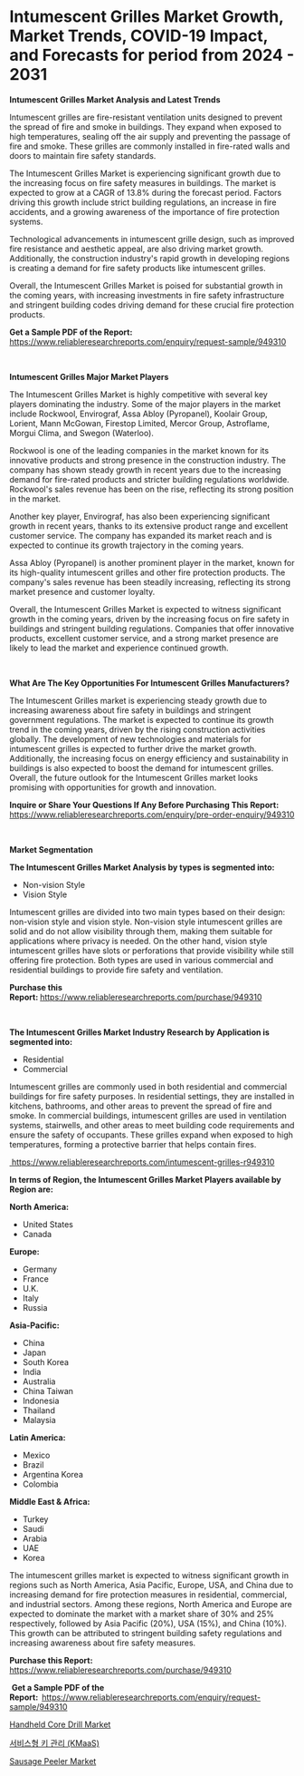 <p><h1>Intumescent Grilles Market Growth, Market Trends, COVID-19 Impact, and Forecasts for period from 2024 - 2031</h1></p><p><strong>Intumescent Grilles Market Analysis and Latest Trends</strong></p>
<p><p>Intumescent grilles are fire-resistant ventilation units designed to prevent the spread of fire and smoke in buildings. They expand when exposed to high temperatures, sealing off the air supply and preventing the passage of fire and smoke. These grilles are commonly installed in fire-rated walls and doors to maintain fire safety standards.</p><p>The Intumescent Grilles Market is experiencing significant growth due to the increasing focus on fire safety measures in buildings. The market is expected to grow at a CAGR of 13.8% during the forecast period. Factors driving this growth include strict building regulations, an increase in fire accidents, and a growing awareness of the importance of fire protection systems.</p><p>Technological advancements in intumescent grille design, such as improved fire resistance and aesthetic appeal, are also driving market growth. Additionally, the construction industry's rapid growth in developing regions is creating a demand for fire safety products like intumescent grilles.</p><p>Overall, the Intumescent Grilles Market is poised for substantial growth in the coming years, with increasing investments in fire safety infrastructure and stringent building codes driving demand for these crucial fire protection products.</p></p>
<p><strong>Get a Sample PDF of the Report:&nbsp;</strong> <a href="https://www.reliableresearchreports.com/enquiry/request-sample/949310">https://www.reliableresearchreports.com/enquiry/request-sample/949310</a></p>
<p>&nbsp;</p>
<p><strong>Intumescent Grilles Major Market Players</strong></p>
<p><p>The Intumescent Grilles Market is highly competitive with several key players dominating the industry. Some of the major players in the market include Rockwool, Envirograf, Assa Abloy (Pyropanel), Koolair Group, Lorient, Mann McGowan, Firestop Limited, Mercor Group, Astroflame, Morgui Clima, and Swegon (Waterloo).</p><p>Rockwool is one of the leading companies in the market known for its innovative products and strong presence in the construction industry. The company has shown steady growth in recent years due to the increasing demand for fire-rated products and stricter building regulations worldwide. Rockwool's sales revenue has been on the rise, reflecting its strong position in the market.</p><p>Another key player, Envirograf, has also been experiencing significant growth in recent years, thanks to its extensive product range and excellent customer service. The company has expanded its market reach and is expected to continue its growth trajectory in the coming years.</p><p>Assa Abloy (Pyropanel) is another prominent player in the market, known for its high-quality intumescent grilles and other fire protection products. The company's sales revenue has been steadily increasing, reflecting its strong market presence and customer loyalty.</p><p>Overall, the Intumescent Grilles Market is expected to witness significant growth in the coming years, driven by the increasing focus on fire safety in buildings and stringent building regulations. Companies that offer innovative products, excellent customer service, and a strong market presence are likely to lead the market and experience continued growth.</p></p>
<p>&nbsp;</p>
<p><strong>What Are The Key Opportunities For Intumescent Grilles Manufacturers?</strong></p>
<p><p>The Intumescent Grilles market is experiencing steady growth due to increasing awareness about fire safety in buildings and stringent government regulations. The market is expected to continue its growth trend in the coming years, driven by the rising construction activities globally. The development of new technologies and materials for intumescent grilles is expected to further drive the market growth. Additionally, the increasing focus on energy efficiency and sustainability in buildings is also expected to boost the demand for intumescent grilles. Overall, the future outlook for the Intumescent Grilles market looks promising with opportunities for growth and innovation.</p></p>
<p><strong>Inquire or Share Your Questions If Any Before Purchasing This Report:</strong> <a href="https://www.reliableresearchreports.com/enquiry/pre-order-enquiry/949310">https://www.reliableresearchreports.com/enquiry/pre-order-enquiry/949310</a></p>
<p>&nbsp;</p>
<p><strong>Market Segmentation</strong></p>
<p><strong>The Intumescent Grilles Market Analysis by types is segmented into:</strong></p>
<p><ul><li>Non-vision Style</li><li>Vision Style</li></ul></p>
<p><p>Intumescent grilles are divided into two main types based on their design: non-vision style and vision style. Non-vision style intumescent grilles are solid and do not allow visibility through them, making them suitable for applications where privacy is needed. On the other hand, vision style intumescent grilles have slots or perforations that provide visibility while still offering fire protection. Both types are used in various commercial and residential buildings to provide fire safety and ventilation.</p></p>
<p><strong>Purchase this Report:&nbsp;</strong><a href="https://www.reliableresearchreports.com/purchase/949310">https://www.reliableresearchreports.com/purchase/949310</a></p>
<p>&nbsp;</p>
<p><strong>The Intumescent Grilles Market Industry Research by Application is segmented into:</strong></p>
<p><ul><li>Residential</li><li>Commercial</li></ul></p>
<p><p>Intumescent grilles are commonly used in both residential and commercial buildings for fire safety purposes. In residential settings, they are installed in kitchens, bathrooms, and other areas to prevent the spread of fire and smoke. In commercial buildings, intumescent grilles are used in ventilation systems, stairwells, and other areas to meet building code requirements and ensure the safety of occupants. These grilles expand when exposed to high temperatures, forming a protective barrier that helps contain fires.</p></p>
<p><a href="https://www.reliableresearchreports.com/intumescent-grilles-r949310">&nbsp;https://www.reliableresearchreports.com/intumescent-grilles-r949310</a></p>
<p><strong>In terms of Region, the Intumescent Grilles Market Players available by Region are:</strong></p>
<p>
    <p> <strong> North America: </strong>
        <ul>
            <li>United States</li>
            <li>Canada</li>
        </ul>
        </p> 
    <p> <strong> Europe: </strong>
        <ul>
            <li>Germany</li>
            <li>France</li>
            <li>U.K.</li>
            <li>Italy</li>
            <li>Russia</li>
        </ul>
        </p> 
    <p> <strong> Asia-Pacific: </strong>
        <ul>
            <li>China</li>
            <li>Japan</li>
            <li>South Korea</li>
            <li>India</li>
            <li>Australia</li>
            <li>China Taiwan</li>
            <li>Indonesia</li>
            <li>Thailand</li>
            <li>Malaysia</li>
        </ul>
        </p> 
    <p> <strong> Latin America: </strong>
        <ul>
            <li>Mexico</li>
            <li>Brazil</li>
            <li>Argentina Korea</li>
            <li>Colombia</li>
        </ul>
        </p> 
    <p> <strong> Middle East & Africa: </strong>
        <ul>
            <li>Turkey</li>
            <li>Saudi</li>
            <li>Arabia</li>
            <li>UAE</li>
            <li>Korea</li>
        </ul>
    </p>
    </p>
<p><p>The intumescent grilles market is expected to witness significant growth in regions such as North America, Asia Pacific, Europe, USA, and China due to increasing demand for fire protection measures in residential, commercial, and industrial sectors. Among these regions, North America and Europe are expected to dominate the market with a market share of 30% and 25% respectively, followed by Asia Pacific (20%), USA (15%), and China (10%). This growth can be attributed to stringent building safety regulations and increasing awareness about fire safety measures.</p></p>
<p><strong>Purchase this Report: </strong><a href="https://www.reliableresearchreports.com/purchase/949310">https://www.reliableresearchreports.com/purchase/949310</a></p>
<p>&nbsp;<strong>Get a Sample PDF of the Report:&nbsp;&nbsp;</strong><a href="https://www.reliableresearchreports.com/enquiry/request-sample/949310">https://www.reliableresearchreports.com/enquiry/request-sample/949310</a></p>
<p><strong></strong></p>
<p><p><a href="https://github.com/bmorecock/Market-Research-Report-List-4/blob/main/handheld-core-drill-market.md">Handheld Core Drill Market</a></p><p><a href="https://github.com/chupp85/Market-Research-Report-List-2/blob/main/1983768168841.md">서비스형 키 관리 (KMaaS)</a></p><p><a href="https://github.com/Krish2023na/Market-Research-Report-List-5/blob/main/sausage-peeler-market.md">Sausage Peeler Market</a></p></p>